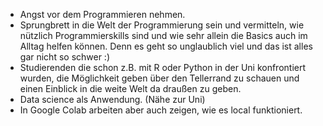 - Angst vor dem Programmieren nehmen.
- Sprungbrett in die Welt der Programmierung sein und vermitteln, wie nützlich Programmierskills sind und wie sehr allein die Basics auch im Alltag helfen können. Denn es geht so unglaublich viel und das ist alles gar nicht so schwer :)
- Studierenden die schon z.B. mit R oder Python in der Uni konfrontiert wurden, die Möglichkeit geben über den Tellerrand zu schauen und einen Einblick in die weite Welt da draußen zu geben.
- Data science als Anwendung. (Nähe zur Uni)
- In Google Colab arbeiten aber auch zeigen, wie es local funktioniert.


